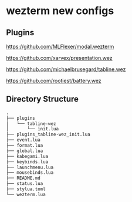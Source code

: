# wezterm new configs

## Plugins

https://github.com/MLFlexer/modal.wezterm

https://github.com/xarvex/presentation.wez

https://github.com/michaelbrusegard/tabline.wez

https://github.com/rootiest/battery.wez

## Directory Structure

```txt
.
├── plugins
│   └── tabline-wez
│       └── init.lua
├── plugins_tabline-wez_init.lua
├── event.lua
├── format.lua
├── global.lua
├── kabegami.lua
├── keybinds.lua
├── launchmenu.lua
├── mousebinds.lua
├── README.md
├── status.lua
├── stylua.toml
└── wezterm.lua
```

